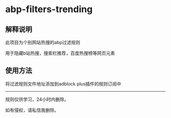 # abp-filters-trending

## 解释说明

此项目为个别网站热搜的abp过滤规则

用于隐藏b站热搜，搜索栏推荐，百度热搜榜等网页元素

## 使用方法

将过滤规则文件地址添加到adblock plus插件的规则订阅中

---

规则仅供学习，24小时内删除。

如有侵权，请私信我删除。

